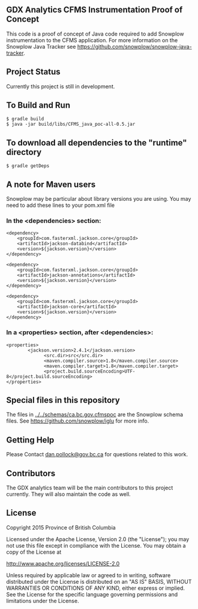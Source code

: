 ## GDX Analytics CFMS Instrumentation Proof of Concept 

This code is a proof of concept of Java code required to add Snowplow instrumentation to the CFMS application. For more information on the Snowplow Java Tracker see https://github.com/snowplow/snowplow-java-tracker.

## Project Status

Currently this project is still in development.

## To Build and Run

```
$ gradle build
$ java -jar build/libs/CFMS_java_poc-all-0.5.jar
```

## To download all dependencies to the "runtime" directory

```
$ gradle getDeps
```

## A note for Maven users

Snowplow may be particular about library versions you are using. You may need to add these lines to your pom.xml file

### In the &lt;dependencies> section:
```
<dependency>
    <groupId>com.fasterxml.jackson.core</groupId>
    <artifactId>jackson-databind</artifactId>
    <version>${jackson.version}</version>
</dependency>
 
<dependency>
    <groupId>com.fasterxml.jackson.core</groupId>
    <artifactId>jackson-annotations</artifactId>
    <version>${jackson.version}</version>
</dependency>
 
<dependency>
    <groupId>com.fasterxml.jackson.core</groupId>
    <artifactId>jackson-core</artifactId>
    <version>${jackson.version}</version>
</dependency>
```

### In a  &lt;properties> section, after  &lt;dependencies>:
```
<properties>
        <jackson.version>2.4.1</jackson.version>
              <src.dir>src</src.dir>
              <maven.compiler.source>1.8</maven.compiler.source>
              <maven.compiler.target>1.8</maven.compiler.target>
              <project.build.sourceEncoding>UTF-8</project.build.sourceEncoding>
</properties>
```

## Special files in this repository
The files in [../../schemas/ca.bc.gov.cfmspoc](../../schemas/ca.bc.gov.cfmspoc) are the Snowplow schema files. See https://github.com/snowplow/iglu for more info.

## Getting Help

Please Contact dan.pollock@gov.bc.ca for questions related to this work. 

## Contributors

The GDX analytics team will be the main contributors to this project currently. They will also maintain the code as well. 

## License

Copyright 2015 Province of British Columbia

Licensed under the Apache License, Version 2.0 (the "License");
you may not use this file except in compliance with the License.
You may obtain a copy of the License at

   http://www.apache.org/licenses/LICENSE-2.0

Unless required by applicable law or agreed to in writing, software
distributed under the License is distributed on an "AS IS" BASIS,
WITHOUT WARRANTIES OR CONDITIONS OF ANY KIND, either express or implied.
See the License for the specific language governing permissions and limitations under the License.


